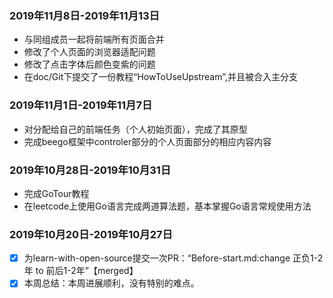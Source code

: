### <i class="icon-chevron-sign-left"></i>  2019年11月8日-2019年11月13日
- 与同组成员一起将前端所有页面合并
- 修改了个人页面的浏览器适配问题
- 修改了点击字体后颜色变紫的问题
- 在doc/Git下提交了一份教程“HowToUseUpstream”,并且被合入主分支
### <i class="icon-chevron-sign-left"></i>  2019年11月1日-2019年11月7日
- 对分配给自己的前端任务（个人初始页面），完成了其原型
- 完成beego框架中controler部分的个人页面部分的相应内容内容
### <i class="icon-chevron-sign-left"></i>  2019年10月28日-2019年10月31日
- 完成GoTour教程
- 在leetcode上使用Go语言完成两道算法题，基本掌握Go语言常规使用方法
### <i class="icon-chevron-sign-left"></i>  2019年10月20日-2019年10月27日
- [x] 为learn-with-open-source提交一次PR：“Before-start.md:change 正负1-2年 to 前后1-2年”【merged】
- [x] 本周总结：本周进展顺利，没有特别的难点。
